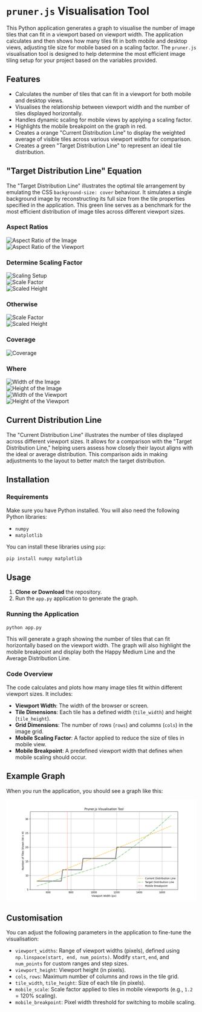 # `pruner.js` Visualisation Tool

This Python application generates a graph to visualise the number of image tiles that can fit in a viewport based on viewport width. The application calculates and then shows how many tiles fit in both mobile and desktop views, adjusting tile size for mobile based on a scaling factor. The `pruner.js` visualisation tool is designed to help determine the most efficient image tiling setup for your project based on the variables provided.

## Features

- Calculates the number of tiles that can fit in a viewport for both mobile and desktop views.
- Visualises the relationship between viewport width and the number of tiles displayed horizontally.
- Handles dynamic scaling for mobile views by applying a scaling factor.
- Highlights the mobile breakpoint on the graph in red.
- Creates a orange "Current Distribution Line" to display the weighted average of visible tiles across various viewport widths for comparison.
- Creates a green "Target Distribution Line" to represent an ideal tile distribution.

## "Target Distribution Line" Equation

The "Target Distribution Line" illustrates the optimal tile arrangement by emulating the CSS `background-size: cover` behaviour. It simulates a single background image by reconstructing its full size from the tile properties specified in the application. This green line serves as a benchmark for the most efficient distribution of image tiles across different viewport sizes.

### Aspect Ratios
![Aspect Ratio of the Image](https://latex.codecogs.com/svg.latex?{\color{white}\text{Aspect%20Ratio%20Image}%20=%20\frac{W_i}{H_i}})<br>
![Aspect Ratio of the Viewport](https://latex.codecogs.com/svg.latex?{\color{white}\text{Aspect%20Ratio%20Viewport}%20=%20\frac{W_v}{H_v}})

### Determine Scaling Factor
![Scaling Setup](https://latex.codecogs.com/svg.latex?{\color{white}\text{If%20}\frac{W_v}{H_v}%20>%20\frac{W_i}{H_i}})<br>
![Scale Factor](https://latex.codecogs.com/svg.latex?{\color{white}\text{Scale%20Factor}%20=%20\frac{W_v}{W_i}})<br>
![Scaled Height](https://latex.codecogs.com/svg.latex?{\color{white}\text{Scaled%20Height}%20=%20\frac{W_v}{\text{Aspect%20Ratio}_{\text{image}}}})

### Otherwise
![Scale Factor](https://latex.codecogs.com/svg.latex?{\color{white}\text{Scale%20Factor}%20=%20\frac{H_v}{H_i}})<br>
![Scaled Height](https://latex.codecogs.com/svg.latex?{\color{white}\text{Scaled%20Height}%20=%20H_v})

### Coverage
![Coverage](https://latex.codecogs.com/svg.latex?{\color{white}\text{Coverage}%20=%20\left(\frac{W_v}{W_i}\right)%20\times%20\left(\frac{H_v}{H_i}\right)})

### Where
![Width of the Image](https://latex.codecogs.com/svg.latex?{\color{white}W_i%20=%20\text{Width%20of%20the%20image}})<br>
![Height of the Image](https://latex.codecogs.com/svg.latex?{\color{white}H_i%20=%20\text{Height%20of%20the%20image}})<br>
![Width of the Viewport](https://latex.codecogs.com/svg.latex?{\color{white}W_v%20=%20\text{Width%20of%20the%20viewport}})<br>
![Height of the Viewport](https://latex.codecogs.com/svg.latex?{\color{white}H_v%20=%20\text{Height%20of%20the%20viewport}})<br>

## Current Distribution Line

The "Current Distribution Line" illustrates the number of tiles displayed across different viewport sizes. It allows for a comparison with the "Target Distribution Line," helping users assess how closely their layout aligns with the ideal or average distribution. This comparison aids in making adjustments to the layout to better match the target distribution.

## Installation

### Requirements

Make sure you have Python installed. You will also need the following Python libraries:
- `numpy`
- `matplotlib`

You can install these libraries using `pip`:

```bash
pip install numpy matplotlib
```

## Usage

1. **Clone or Download** the repository.
2. Run the `app.py` application to generate the graph.

### Running the Application

```bash
python app.py
```

This will generate a graph showing the number of tiles that can fit horizontally based on the viewport width. The graph will also highlight the mobile breakpoint and display both the Happy Medium Line and the Average Distribution Line.

### Code Overview

The code calculates and plots how many image tiles fit within different viewport sizes. It includes:

- **Viewport Width**: The width of the browser or screen.
- **Tile Dimensions**: Each tile has a defined width (`tile_width`) and height (`tile_height`).
- **Grid Dimensions**: The number of rows (`rows`) and columns (`cols`) in the image grid.
- **Mobile Scaling Factor**: A factor applied to reduce the size of tiles in mobile view.
- **Mobile Breakpoint**: A predefined viewport width that defines when mobile scaling should occur.

## Example Graph

When you run the application, you should see a graph like this:

![Graph Example](./example.png)

## Customisation

You can adjust the following parameters in the application to fine-tune the visualisation:

- `viewport_widths`: Range of viewport widths (pixels), defined using `np.linspace(start, end, num_points)`. Modify `start`, `end`, and `num_points` for custom ranges and step sizes.
- `viewport_height`: Viewport height (in pixels).
- `cols`, `rows`: Maximum number of columns and rows in the tile grid.
- `tile_width`, `tile_height`: Size of each tile (in pixels).
- `mobile_scale`: Scale factor applied to tiles in mobile viewports (e.g., `1.2` = 120% scaling).
- `mobile_breakpoint`: Pixel width threshold for switching to mobile scaling.
